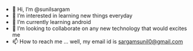 - 👋 Hi, I’m @sunilsargam
- 👀 I’m interested in learning new things everyday
- 🌱 I’m currently learning android
- 💞️ I’m looking to collaborate on any new technology that would excites me 
- 📫 How to reach me ... well, my email id is sargamsunil0@gmail.com

<!---
sunilsargam/sunilsargam is a ✨ special ✨ repository because its `README.md` (this file) appears on your GitHub profile.
You can click the Preview link to take a look at your changes.
--->
